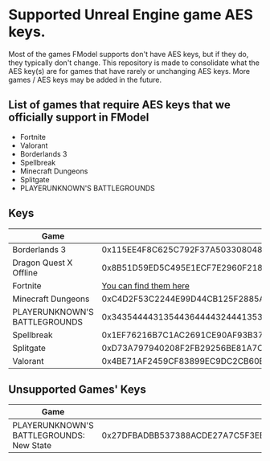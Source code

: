 # Supported Unreal Engine game AES keys.
Most of the games FModel supports don't have AES keys, but if they do, they typically don't change.
This repository is made to consolidate what the AES key(s) are for games that have rarely or unchanging AES keys.
More games / AES keys may be added in the future.

## List of games that require AES keys that we officially support in FModel
- Fortnite
- Valorant
- Borderlands 3
- Spellbreak
- Minecraft Dungeons
- Splitgate
- PLAYERUNKNOWN'S BATTLEGROUNDS

## Keys
| Game | Key | Version(s)
| --- | --- | --- |
| Borderlands 3 | 0x115EE4F8C625C792F37A503308048E79726E512F0BF8D2AD7C4C87BC5947CBA7 | |
| Dragon Quest X Offline | 0x8B51D59ED5C495E1ECF7E2960F218F4868A31CEF3DBC5248F70CADCF809D1193 | 1.0.0 - 2.01 |
| Fortnite | [You can find them here](https://github.com/kem0x/Fortnite-Aes-Keys-Archive) | |
| Minecraft Dungeons | 0xC4D2F53C2244E99D44CB125F2885A3007843492EB8814704D08A6F8D748E3055 | |
| PLAYERUNKNOWN'S BATTLEGROUNDS | 0x3435444431354436444432444135304145423731434537413532383443463845 | |
| Spellbreak | 0x1EF76216B7C1AC2691CE90AF93B3710F856CC589D87A02849E0F213EED3C86B5 | |
| Splitgate | 0xD73A797940208F2FB29256BE81A7CBC7B74CBF899441BB277F357F7F4577DBBB | |
| Valorant | 0x4BE71AF2459CF83899EC9DC2CB60E22AC4B3047E0211034BBABE9D174C069DD6 | |

## Unsupported Games' Keys
| Game | Key | Version(s) |
| --- | --- | --- |
| PLAYERUNKNOWN'S BATTLEGROUNDS: New State | 0x27DFBADBB537388ACDE27A7C5F3EBC3721AF0AE0A7602D2D7F8A16548F37D394 | 4.26 |
